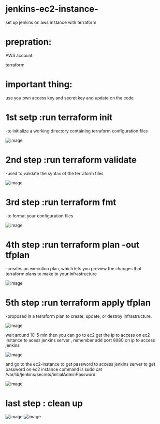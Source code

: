 # jenkins-ec2-instance-
set up jenkins on aws instance with terraform

# prepration:
AWS account 

terraform 

# important thing:
use you own access key and secret key and update on the code

# 1st setp :run terraform init 
-to initialize a working directory containing terraform configuration files

![image](https://user-images.githubusercontent.com/17830034/227439157-dac1f928-e506-4455-b301-c8e3d0612a55.png)


# 2nd step :run terraform validate 
-used to validate the syntax of the terraform files

![image](https://user-images.githubusercontent.com/17830034/227439444-cad3cd02-84e4-46b6-80c5-d53a8a82b690.png)

# 3rd step :run terraform fmt
-to format your configuration files 

![image](https://user-images.githubusercontent.com/17830034/227439735-c472f80f-2f2c-4c05-9d8f-079a9a37e9b4.png)

# 4th step :run terraform plan -out tfplan 
-creates an execution plan, which lets you preview the changes that terraform plans to make to your infrastructure

![image](https://user-images.githubusercontent.com/17830034/227448347-a95a11b2-357c-4592-9817-bb6a8051a44c.png)


# 5th step :run terraform apply tfplan 
-proposed in a terraform plan to create, update, or destroy infrastructure.

![image](https://user-images.githubusercontent.com/17830034/227448403-fe01f31d-f6a0-470e-b887-8b8ac7e984c1.png)

wait around 10-5 min then you can go to ec2 get the ip to access on ec2 instance to  acess jenkins server , remember add port 8080 on ip to access jenkins

![image](https://user-images.githubusercontent.com/17830034/227448789-13b4aa5e-8e10-4437-8fa6-9ed3cf7b52f7.png)

and go to the ec2-instance to get password to access jenkins server 
to get password on ec2 instance command is sudo cat /var/lib/jenkins/secrets/initialAdminPassword

![image](https://user-images.githubusercontent.com/17830034/227449891-606818b5-111d-4ea9-97df-bb0c9fcaf996.png)

# last step : clean up 

![image](https://user-images.githubusercontent.com/17830034/227450587-10eb06bb-c3c0-4fde-bc75-689a14566c26.png)
![image](https://user-images.githubusercontent.com/17830034/227450648-91195179-232a-491c-8a6d-370c82388b2a.png)


